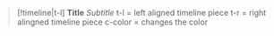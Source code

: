 > [!timeline|t-l] **Title** *Subtitle*
> t-l = left aligned timeline piece
> t-r = right alingned timeline piece
> c-color = changes the color